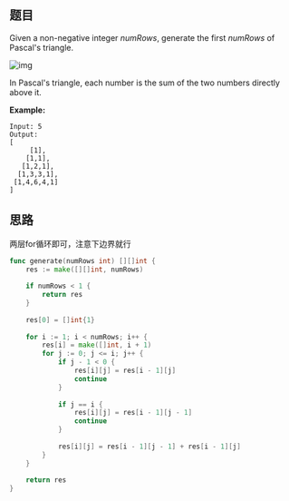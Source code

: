 ## 题目

Given a non-negative integer *numRows*, generate the first *numRows* of Pascal's triangle.

![img](https://upload.wikimedia.org/wikipedia/commons/0/0d/PascalTriangleAnimated2.gif)

In Pascal's triangle, each number is the sum of the two numbers directly above it.

**Example:**

```
Input: 5
Output:
[
     [1],
    [1,1],
   [1,2,1],
  [1,3,3,1],
 [1,4,6,4,1]
]
```

## 思路

两层for循环即可，注意下边界就行

```go
func generate(numRows int) [][]int {
    res := make([][]int, numRows) 
    
    if numRows < 1 {
        return res
    }
    
    res[0] = []int{1}
    
    for i := 1; i < numRows; i++ {
        res[i] = make([]int, i + 1)
        for j := 0; j <= i; j++ {
            if j - 1 < 0 {
                res[i][j] = res[i - 1][j]
                continue
            }
            
            if j == i {
                res[i][j] = res[i - 1][j - 1]
                continue
            }
            
            res[i][j] = res[i - 1][j - 1] + res[i - 1][j]
        }
    }
    
    return res
}
```


